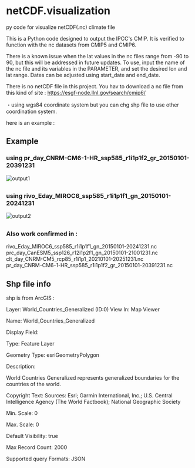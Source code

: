 # netCDF.visualization
py code for visualize netCDF(.nc) climate file


This is a Python code designed to output the IPCC's CMIP. It is verified to function
with the nc datasets from CMIP5 and CMIP6. 

There is a known issue when the lat values in the nc files range from -90 to 90, but this will be addressed in future updates.
To use, input the name of the nc file and its variables in the PARAMETER, and set the desired lon and lat range. Dates can be adjusted using start_date and end_date.


There is no netCDF file in this project. You hav to download a nc file from this kind of site : https://esgf-node.llnl.gov/search/cmip6/

・using wgs84 coordinate system but you can chg shp file to use other coordination system.

here is an example : 

## Example 

### using pr_day_CNRM-CM6-1-HR_ssp585_r1i1p1f2_gr_20150101-20391231
![output1](https://github.com/refiaa/netCDF.visualization/assets/112306763/0950bb13-9d5d-4003-bfa2-5562b1f69afd)

## 

### using rivo_Eday_MIROC6_ssp585_r1i1p1f1_gn_20150101-20241231
![output2](https://github.com/refiaa/netCDF.visualization/assets/112306763/785ac5da-91c7-403c-81c8-77a851c8a344)

##

### Also work confirmed in : 

rivo_Eday_MIROC6_ssp585_r1i1p1f1_gn_20150101-20241231.nc         
prc_day_CanESM5_ssp126_r12i1p2f1_gn_20150101-21001231.nc                
clt_day_CNRM-CM5_rcp85_r1i1p1_20210101-20251231.nc                   
pr_day_CNRM-CM6-1-HR_ssp585_r1i1p1f2_gr_20150101-20391231.nc   

##

## Shp file info 

shp is from ArcGIS :

Layer: World_Countries_Generalized (ID:0)
View In:   Map Viewer

Name: World_Countries_Generalized

Display Field:

Type: Feature Layer

Geometry Type: esriGeometryPolygon

Description: <div style="text-align:Left;"><div><div><p><span>World Countries Generalized represents generalized boundaries for the countries of the world.</span></p></div></div></div>

Copyright Text: Sources: Esri; Garmin International, Inc.; U.S. Central Intelligence Agency (The World Factbook); National Geographic Society

Min. Scale: 0

Max. Scale: 0

Default Visibility: true

Max Record Count: 2000

Supported query Formats: JSON
